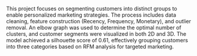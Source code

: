 This project focuses on segmenting customers into distinct groups to enable personalized marketing strategies. The process includes data cleaning, feature construction (Recency, Frequency, Monetary), and outlier removal. An elbow graph was used to determine the optimal number of clusters, and customer segments were visualized in both 2D and 3D. The model achieved a silhouette score of 0.61, effectively grouping customers into three categories based on RFM analysis for targeted marketing.
